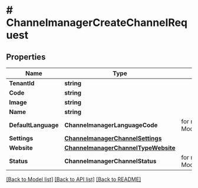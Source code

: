 # # ChannelmanagerCreateChannelRequest


## Properties 


Name | Type | Description | Notes
------------ | ------------- | ------------- | -------------
**TenantId**| **string** |   | [optional]
**Code**| **string** |   | [optional]
**Image**| **string** |   | [optional]
**Name**| **string** |   | [optional]
**DefaultLanguage**| **ChannelmanagerLanguageCode** |  for more information please, see Model/ChannelmanagerLanguageCode.php  | [optional]
**Settings**| [**ChannelmanagerChannelSettings**](ChannelmanagerChannelSettings.md) |   | [optional]
**Website**| [**ChannelmanagerChannelTypeWebsite**](ChannelmanagerChannelTypeWebsite.md) |   | [optional]
**Status**| **ChannelmanagerChannelStatus** |  for more information please, see Model/ChannelmanagerChannelStatus.php  | [optional]


[[Back to Model list]](../../README.md#models) [[Back to API list]](../../README.md#endpoints) [[Back to README]](../../README.md)

